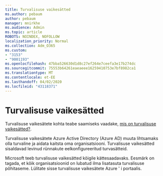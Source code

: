 ```yaml
---
title: Turvalisuse vaikesätted
ms.author: pebaum
author: pebaum
manager: mnirkhe
ms.audience: Admin
ms.topic: article
ROBOTS: NOINDEX, NOFOLLOW
localization_priority: Normal
ms.collection: Adm_O365
ms.custom:
- "3153"
- "9001193"
ms.openlocfilehash: 47bba526630d1d8c27ef264e7ceefa3e17b274dc
ms.sourcegitcommit: 75553b64261eaeaeee16259410753e7bf8982ca1
ms.translationtype: MT
ms.contentlocale: et-EE
ms.lasthandoff: 04/02/2020
ms.locfileid: "43118371"
---
```

# <a name="security-defaults"></a>Turvalisuse vaikesätted

Turvalisuse vaikesätete kohta teabe saamiseks vaadake, [mis on turvalisuse vaikesätted?](https://docs.microsoft.com/azure/active-directory/conditional-access/concept-conditional-access-security-defaults).

Turvalisuse vaikesätete Azure Active Directory (Azure AD) muuta lihtsamaks olla turvaline ja aidata kaitsta oma organisatsiooni. Turvalisuse vaikesätted sisaldavad levinud rünnakute eelkonfigureeritud turvasätteid.

Microsoft teeb turvalisuse vaikesätted kõigile kättesaadavaks. Eesmärk on tagada, et kõik organisatsioonid on lubatud ilma lisatasuta turvalisuse põhitaseme. Lülitate sisse turvalisuse vaikesätete Azure ' i portaalis.

